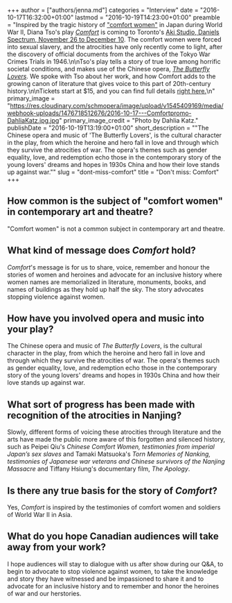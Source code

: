 +++
author = ["authors/jenna.md"]
categories = "Interview"
date = "2016-10-17T16:32:00+01:00"
lastmod = "2016-10-19T14:23:00+01:00"
preamble = "Inspired by the tragic history of [\"comfort women\"](https://en.wikipedia.org/wiki/Comfort_women) in Japan during World War II, Diana Tso's play [*Comfort*](http://redsnowcollective.ca/wordpress/theshow-2/) is coming to Toronto's [Aki Studio, Daniels Spectrum, November 26 to December 10](http://redsnowcollective.ca/wordpress/theshow-2/). The comfort women were forced into sexual slavery, and the atrocities have only recently come to light, after the discovery of official documents from the archives of the Tokyo War Crimes Trials in 1946.\n\nTso's play tells a story of true love among horrific societal conditions, and makes use of the Chinese opera, [*The Butterfly Lovers*](https://en.wikipedia.org/wiki/Butterfly_Lovers#Stage_plays_and_operas). We spoke with Tso about her work, and how Comfort adds to the growing canon of literature that gives voice to this part of 20th-century history.\n\nTickets start at $15, and you can find full details [right here.](http://redsnowcollective.ca/wordpress/theshow-2/)\n"
primary_image = "https://res.cloudinary.com/schmopera/image/upload/v1545409169/media/webhook-uploads/1476718512676/2016-10-17---Comfortpromo-DahliaKatz.jpg.jpg"
primary_image_credit = "Photo by Dahlia Katz."
publishDate = "2016-10-19T13:19:00+01:00"
short_description = "&quot;The Chinese opera and music of &#039;The Butterfly Lovers&#039;, is the cultural character in the play, from which the heroine and hero fall in love and through which they survive the atrocities of war.  The opera&#039;s themes such as gender equality, love, and redemption echo those in the contemporary story of the young lovers&#039; dreams and hopes in 1930s China and how their love stands up against war.&quot;"
slug = "dont-miss-comfort"
title = "Don&#039;t miss: Comfort"
+++

## How common is the subject of "comfort women" in contemporary art and theatre? 

"Comfort women" is not a common subject in contemporary art and theatre.

## What kind of message does *Comfort* hold?

*Comfort*'s message is for us to share, voice, remember and honour the stories of women and heroines and advocate for an inclusive history where women names are memorialized in literature, monuments, books, and names of buildings as they hold up half the sky.  The story advocates stopping violence against women.

## How have you involved opera and music into your play?

The Chinese opera and music of *The Butterfly Lovers*, is the cultural character in the play, from which the heroine and hero fall in love and through which they survive the atrocities of war.  The opera's themes such as gender equality, love, and redemption echo those in the contemporary story of the young lovers' dreams and hopes in 1930s China and how their love stands up against war.

## What sort of progress has been made with recognition of the atrocities in Nanjing?

Slowly, different forms of voicing these atrocities through literature and the arts have made the public more aware of this forgotten and silenced history, such as Peipei Qiu's *Chinese Comfort Women, testimonies from imperial Japan’s sex slaves* and Tamaki Matsuoka's *Torn Memories of Nanking, testimonies of Japanese war veterans and Chinese survivors of the Nanjing Massacre* and Tiffany Hsiung's documentary film, *The Apology*.

## Is there any true basis for the story of *Comfort*?

Yes, *Comfort* is inspired by the testimonies of comfort women and soldiers of World War II in Asia.

## What do you hope Canadian audiences will take away from your work?

I hope audiences will stay to dialogue with us after show during our Q&A, to begin to advocate to stop violence against women, to take the knowledge and story they have witnessed and be impassioned to share it and to advocate for an inclusive history and to remember and honor the heroines of war and our herstories. 
